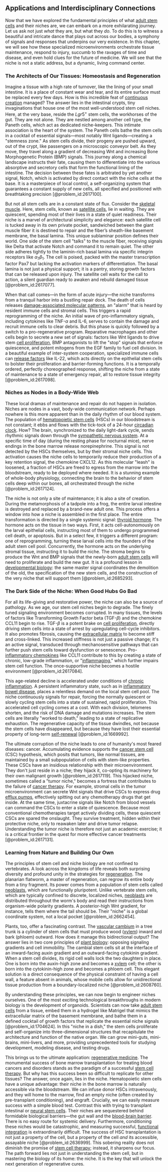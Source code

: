 ## Applications and Interdisciplinary Connections

Now that we have explored the fundamental principles of what [adult stem cells](@article_id:141944) and their niches are, we can embark on a more exhilarating journey. Let us ask not just *what* they are, but what they *do*. To do this is to witness a beautiful and intricate dance that plays out across our bodies, a symphony of signals and responses that underpins our very existence. In this chapter, we will see how these specialized microenvironments orchestrate tissue maintenance, respond to injury, succumb to the ravages of time and disease, and even hold clues for the future of medicine. We will see that the niche is not a static address, but a dynamic, living command center.

### The Architects of Our Tissues: Homeostasis and Regeneration

Imagine a tissue with a high rate of turnover, like the lining of your small intestine. It is a place of constant wear and tear, and its entire surface must be replaced every few days. How is this incredible feat of [continuous creation](@article_id:161661) managed? The answer lies in the intestinal crypts, tiny invaginations that house one of the most well-understood stem cell niches. Here, at the very base, reside the $Lgr5^+$ stem cells, the workhorses of the gut. They are not alone. They are nestled among another cell type, the Paneth cells, which act as dedicated niche-keepers. This intimate association is the heart of the system. The Paneth cells bathe the stem cells in a cocktail of essential signals—most notably Wnt ligands—creating a "stemness zone." As stem cells divide, their progeny are pushed upward, out of the crypt, like passengers on a microscopic conveyor belt. As they move, they travel along a gradient of decreasing Wnt and increasing Bone Morphogenetic Protein (BMP) signals. This journey along a chemical landscape instructs their fate, causing them to differentiate into the various absorptive and secretory cells that form the functional lining of the intestine. The decision between these fates is arbitrated by yet another signal, Notch, which is activated by direct contact with the niche cells at the base. It is a masterpiece of local control, a self-organizing system that guarantees a constant supply of new cells, all specified and positioned with breathtaking precision [@problem_id:2617100].

But not all stem cells are in a constant state of flux. Consider the [skeletal muscle](@article_id:147461). Here, stem cells, known as [satellite cells](@article_id:182118), lie in waiting. They are quiescent, spending most of their lives in a state of quiet readiness. Their niche is a marvel of architectural simplicity and elegance: each satellite cell is tucked away in its own private pocket, sandwiched between the giant muscle fiber it is destined to repair and the fiber’s sheath-like basement membrane, the basal lamina. This unique sublaminar position defines their world. One side of the stem cell "talks" to the muscle fiber, receiving signals like Delta that activate Notch and command it to remain quiet. The other side adheres tightly to the laminin-rich basal lamina via specific integrin receptors like $\alpha_7\beta_1$. The cell is poised, packed with the master transcription factor Pax$7$ but lacking the activation markers of differentiation. The basal lamina is not just a physical support; it is a pantry, storing growth factors that can be released upon injury. The satellite cell waits for the call to action, a silent guardian ready to awaken and rebuild damaged tissue [@problem_id:2617077].

When that call comes—in the form of acute injury—the niche transforms from a tranquil harbor into a bustling repair dock. The death of cells releases [damage-associated molecular patterns](@article_id:199446), an "alarm" that is heard by resident immune cells and stromal cells. This triggers a rapid reprogramming of the niche. An initial wave of pro-inflammatory signals, including cytokines like TNF-$\alpha$ and IL-6, serves to contain the damage and recruit immune cells to clear debris. But this phase is quickly followed by a switch to a pro-regenerative program. Reparative macrophages and other cells begin to secrete a new set of signals: factors like Wnt ligands to drive stem [cell proliferation](@article_id:267878), BMP antagonists to lift the "stop" signals that enforce quiescence, and potent mitogens from the EGF family to fuel cell division. In a beautiful example of inter-system cooperation, specialized immune cells can [release factors](@article_id:263174) like IL-22, which acts directly on the epithelial stem cells to bolster their proliferation and barrier-forming functions. It is a temporally ordered, perfectly choreographed response, shifting the niche from a state of maintenance to a state of emergency repair, all to restore tissue integrity [@problem_id:2617098].

### Niches as Nodes in a Body-Wide Web

These local dramas of maintenance and repair do not happen in isolation. Niches are nodes in a vast, body-wide communication network. Perhaps nowhere is this more apparent than in the daily rhythm of our blood system. The population of [hematopoietic stem cells](@article_id:198882) (HSCs) in our bloodstream is not constant; it ebbs and flows with the tick-tock of a 24-hour [circadian clock](@article_id:172923). How? The brain, synchronized to the daily light-dark cycle, sends rhythmic signals down through the [sympathetic nervous system](@article_id:151071). At a specific time of day (during the resting phase for nocturnal mice), nerve endings in the bone marrow release norepinephrine. This signal is not detected by the HSCs themselves, but by their stromal niche cells. This activation causes the niche cells to temporarily reduce their production of a key retention signal, the chemokine CXCL$12$. As this molecular "leash" is loosened, a fraction of HSCs are freed to egress from the marrow into the bloodstream, ready to be deployed where needed. It is a stunning example of whole-body physiology, connecting the brain to the behavior of stem cells deep within our bones, all orchestrated through the niche [@problem_id:2617124].

The niche is not only a site of maintenance; it is also a site of creation. During the metamorphosis of a tadpole into a frog, the entire larval intestine is destroyed and replaced by a brand-new adult one. This process offers a window into how a niche is assembled in the first place. The entire transformation is directed by a single systemic signal: [thyroid hormone](@article_id:269251). The hormone acts on the tissue in two ways. First, it acts cell-autonomously on the larval epithelial cells, instructing most of them to undergo programmed cell death, or apoptosis. But in a select few, it triggers a different program: one of reprogramming, turning these larval cells into the founders of the adult stem cell pool. Concurrently, the hormone acts on the underlying stromal tissue, instructing it to build the niche. The stroma begins to produce the Wnt and BMP signals that the newly-born [adult stem cells](@article_id:141944) will need to proliferate and build the new gut. It is a profound lesson in [developmental biology](@article_id:141368): the same master signal coordinates the demolition of the old, the specification of the new stem cells, and the construction of the very niche that will support them [@problem_id:2685293].

### The Dark Side of the Niche: When Good Hubs Go Bad

For all its life-giving and restorative power, the niche can also be a source of pathology. As we age, our stem cell niches begin to degrade. The finely tuned signaling environment becomes corrupted. In many tissues, the levels of factors like Transforming Growth Factor beta (TGF-$\beta$) and the chemokine CCL$11$ begin to rise. TGF-$\beta$ is a potent brake on [cell proliferation](@article_id:267878), directly driving stem cells into a state of arrest by upregulating cell-cycle inhibitors. It also promotes fibrosis, causing the [extracellular matrix](@article_id:136052) to become stiff and cross-linked. This increased stiffness is not just a passive change; it's an active signal, transduced through mechanosensitive pathways that can further push stem cells toward dysfunction or senescence. Pro-[inflammatory chemokines](@article_id:180571) like CCL$11$ contribute to this by creating a state of chronic, low-grade inflammation, or "[inflammaging](@article_id:150864)," which further impairs stem cell function. The once-supportive niche becomes a hostile environment [@problem_id:2617084].

This age-related decline is accelerated under conditions of [chronic inflammation](@article_id:152320). A persistent inflammatory state, such as in [inflammatory bowel disease](@article_id:193896), places a relentless demand on the local stem cell pool. The niche continuously signals for repair, forcing the normally quiescent or slowly cycling stem cells into a state of sustained, rapid proliferation. This accelerated cell cycling comes at a cost. With each division, telomeres shorten, and the risk of DNA damage and mutations increases. The stem cells are literally "worked to death," leading to a state of replicative exhaustion. The regenerative capacity of the tissue dwindles, not because the stem cells have disappeared, but because they have lost their essential property of long-term [self-renewal](@article_id:156010) [@problem_id:1669992].

The ultimate corruption of the niche leads to one of humanity's most feared diseases: cancer. Accumulating evidence supports the [cancer stem cell](@article_id:152913) (CSC) hypothesis, which posits that tumors, like normal tissues, are maintained by a small subpopulation of cells with stem-like properties. These CSCs have an insidious relationship with their microenvironment. They don't just reside in a niche; they hijack it, co-opting its machinery for their own malignant growth [@problem_id:2617119]. This hijacked niche, sometimes called a "tumor niche," becomes a fortress that contributes to the failure of [cancer therapy](@article_id:138543). For example, stromal cells in the tumor microenvironment can secrete Wnt signals that drive CSCs to express drug [efflux pumps](@article_id:142005), effectively spitting out any chemotherapy drugs that get inside. At the same time, juxtacrine signals like Notch from blood vessels can command the CSCs to enter a state of quiescence. Because most conventional chemotherapies target actively dividing cells, these quiescent CSCs are spared the onslaught. They survive treatment, hidden within their protective niche, only to reawaken later and drive tumor relapse. Understanding the tumor niche is therefore not just an academic exercise; it is a critical frontier in the quest for more effective cancer treatments [@problem_id:2617131].

### Learning from Nature and Building Our Own

The principles of stem cell and niche biology are not confined to vertebrates. A look across the kingdoms of life reveals both surprising diversity and profound unity in the strategies for [regeneration](@article_id:145678). The planarian flatworm, a master of regeneration, can regrow its entire body from a tiny fragment. Its power comes from a population of stem cells called [neoblasts](@article_id:179621), which are functionally pluripotent. Unlike vertebrate stem cells, which are typically confined to discrete, localized niches, [neoblasts](@article_id:179621) are distributed throughout the worm's body and read their instructions from organism-wide polarity gradients. A posterior-high Wnt gradient, for instance, tells them where the tail should be. Their "niche" is a global coordinate system, not a local pocket [@problem_id:2662454].

Plants, too, offer a fascinating contrast. The [vascular cambium](@article_id:143848) in a tree trunk is a cylinder of stem cells that must produce wood ([xylem](@article_id:141125)) inward and bark (phloem) outward. How does it manage this bidirectional output? The answer lies in two core principles of [plant biology](@article_id:142583): opposing signaling gradients and cell immobility. The cambial stem cells sit at the interface of an inward-facing auxin gradient and an outward-facing cytokinin gradient. When a stem cell divides, its rigid cell walls lock the two daughters in place. One is born into the auxin-high zone and becomes a [xylem](@article_id:141125) cell; the other is born into the cytokinin-high zone and becomes a phloem cell. This elegant solution is a direct consequence of the physical constraint of having a cell wall, a feature absent in animals, whose mobile cells allow for unidirectional tissue production from a boundary-localized niche [@problem_id:2608760].

By understanding these principles, we can now begin to engineer niches ourselves. One of the most exciting technological breakthroughs in modern biology is the development of organoids. Scientists can now take [adult stem cells](@article_id:141944) from a tissue, embed them in a hydrogel like Matrigel that mimics the extracellular matrix of the basement membrane, and bathe them in a defined cocktail of growth factors that replicate the essential niche signals [@problem_id:1704624]. In this "niche in a dish," the stem cells proliferate and self-organize into three-dimensional structures that recapitulate the architecture and function of the native organ. We can grow mini-guts, mini-brains, mini-livers, and more, providing unprecedented tools for studying development, modeling disease, and testing drugs.

This brings us to the ultimate application: [regenerative medicine](@article_id:145683). The monumental success of bone marrow transplantation for treating blood cancers and disorders stands as the paradigm of a successful [stem cell therapy](@article_id:141507). But why has this success been so difficult to replicate for other tissues? The answer, once again, lies in the niche. Hematopoietic stem cells have a unique advantage: their niche in the bone marrow is naturally accessible via the bloodstream. We can infuse donor HSCs intravenously, and they will home to the marrow, find an empty niche (often created by pre-transplant conditioning), and engraft. Crucially, we can easily measure success with a simple blood test. Contrast this with trying to transplant intestinal or [neural stem cells](@article_id:171700). Their niches are sequestered behind formidable biological barriers—the gut wall and the [blood-brain barrier](@article_id:145889). There is no easy route for systemic delivery. Furthermore, conditioning these niches would be catastrophic, and measuring successful, [functional integration](@article_id:268050) is extraordinarily difficult. The success of HSC transplantation is not just a property of the cell, but a property of the cell *and* its accessible, assayable niche [@problem_id:2636999]. This sobering reality does not diminish the promise of [stem cell therapy](@article_id:141507); instead, it sharpens our focus. The path forward lies not just in understanding the stem cell, but in mastering the biology of its home: the niche. It is the key that will unlock the next generation of regenerative cures.